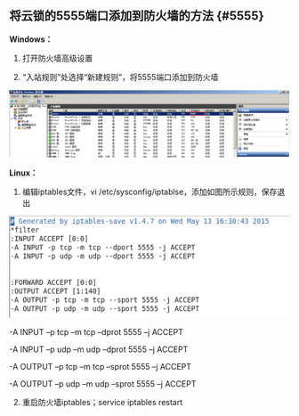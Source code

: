 ## 将云锁的5555端口添加到防火墙的方法 {#5555}

**Windows：**

1.  打开防火墙高级设置

2.  “入站规则”处选择“新建规则”，将5555端口添加到防火墙

![](/assets/Windows防火墙.png)

**Linux：**

1.  编辑iptables文件，vi /etc/sysconfig/iptablse，添加如图所示规则，保存退出

![](/assets/Linux防火墙.png)

 -A INPUT –p tcp –m tcp –dprot 5555 –j ACCEPT

 -A INPUT –p udp –m udp –dprot 5555 –j ACCEPT

 -A OUTPUT –p tcp –m tcp –sprot 5555 –j ACCEPT

 -A OUTPUT –p udp –m udp –sprot 5555 –j ACCEPT

2.  重启防火墙iptables；service iptables restart